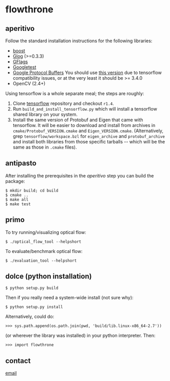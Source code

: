 # flowthrone

## aperitivo
Follow the standard installation instructions for the following libraries:      
* [boost](http://www.boost.org/users/download/)
* [Glog](https://github.com/google/glog) (>=0.3.3)                              
* [GFlags](https://github.com/gflags/gflags)                                    
* [Googletest](https://github.com/google/googletest)
* [Google Protocol Buffers](https://github.com/google/protobuf) 
  You should use [this version](http://mirror.bazel.build/github.com/google/protobuf/archive/0b059a3d8a8f8aa40dde7bea55edca4ec5dfea66.tar.gz) due to tensorflow compatibility issues, or at the very least it should be >= 3.4.0
* OpenCV (2.4+)

Using tensorflow is a whole separate meal; the steps are roughly:
  1. Clone [tensorflow](https://github.com/tensorflow/tensorflow/tree/r1.4/)
     repository and checkout `r1.4`.
  2. Run `build_and_install_tensorflow.py` which will install a tensorflow 
     shared library on your system.
  3. Install the same version of Protobuf and Eigen that came with tensorflow.
     It will be easier to download and install from archives in 
     `cmake/Protobuf_VERSION.cmake` and `Eigen_VERSION.cmake`.
     (Alternatively, grep `tensorflow/workspace.bzl` for 
     `eigen_archive` and `protobuf_archive` and install both libraries from
     those specific tarballs -- which will be the same as those in `.cmake`
     files).

## antipasto

After installing the prerequisites in the *aperitivo* step you can build the
package:                                                 
                                                                                
    $ mkdir build; cd build                                                     
    $ cmake ..                                                                  
    $ make all                                                                  
    $ make test 


## primo
To try running/visualizing optical flow:
    
    $ ./optical_flow_tool --helpshort

To evaluate/benchmark optical flow:
  
    $ ./evaluation_tool --helpshort

## dolce (python installation)

    $ python setup.py build

Then if you really need a system-wide install (not sure why):
    
    $ python setup.py install
    
Alternatively, could do:

    >>> sys.path.append(os.path.join(pwd, 'build/lib.linux-x86_64-2.7'))

(or wherever the library was installed) in your python interpreter. Then:

    >>> import flowthrone


## contact

[email](mailto:karasev00@gmail.com)
